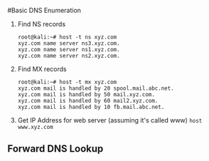 #Basic DNS Enumeration

1. Find NS records 

   ```
   root@kali:~# host -t ns xyz.com
   xyz.com name server ns3.xyz.com.
   xyz.com name server ns1.xyz.com.
   xyz.com name server ns2.xyz.com.
   ```

2. Find MX records

   ```
   root@kali:~# host -t mx xyz.com
   xyz.com mail is handled by 20 spool.mail.abc.net.
   xyz.com mail is handled by 50 mail.xyz.com.
   xyz.com mail is handled by 60 mail2.xyz.com.
   xyz.com mail is handled by 10 fb.mail.abc.net.
   ```

3. Get IP Address for web server (assuming it's called www) `host www.xyz.com`

## Forward DNS Lookup

